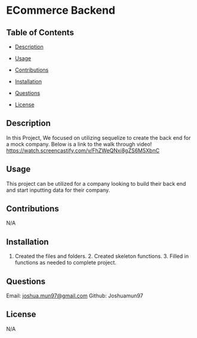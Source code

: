 # ECommerce Backend

## Table of Contents

- [Description](#Description)

- [Usage](#Usage)

- [Contributions](#Contributions)

- [Installation](#Installation)

- [Questions](#Questions)

- [License](#License)

## Description
In this Project, We focused on utilizing sequelize to create the back end for a mock company. Below is a link to the walk through video!
https://watch.screencastify.com/v/FhZWeQNxi8gZS6M5XbnC

## Usage
This project can be utilized for a company looking to build their back end and start inputting data for their company.

## Contributions
N/A

## Installation
1. Created the files and folders. 2. Created skeleton functions. 3. Filled in functions as needed to complete project.

## Questions
Email: joshua.mun97@gmail.com
Github: Joshuamun97

## License
N/A
